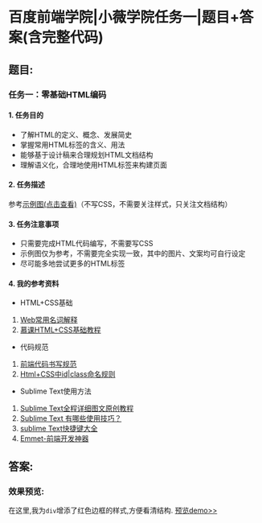 # 百度前端学院|小薇学院任务一|题目+答案(含完整代码)
## 题目:
### 任务一：零基础HTML编码
#### 1. 任务目的
* 了解HTML的定义、概念、发展简史
* 掌握常用HTML标签的含义、用法
* 能够基于设计稿来合理规划HTML文档结构
* 理解语义化，合理地使用HTML标签来构建页面

#### 2. 任务描述
参考[示例图(点击查看)](http://7xrp04.com1.z0.glb.clouddn.com/task_1_1_1.jpg)（不写CSS，不需要关注样式，只关注文档结构）
#### 3. 任务注意事项
- 只需要完成HTML代码编写，不需要写CSS
- 示例图仅为参考，不需要完全实现一致，其中的图片、文案均可自行设定
- 尽可能多地尝试更多的HTML标签
#### 4. 我的参考资料
- HTML+CSS基础  
1. [Web常用名词解释](https://www.zhihu.com/question/22689579/answer/22318058)  
2. [慕课HTML+CSS基础教程](http://www.imooc.com/learn/9)
- 代码规范 
1. [前端代码书写规范](https://github.com/ecomfe/spec)  
2. [Html+CSS中id|class命名规则](https://www.cnblogs.com/LifeiBoke/p/6791528.html)
[](https://note.youdao.com/)
- Sublime Text使用方法
1. [Sublime Text全程详细图文原创教程](https://blog.csdn.net/stilling2006/article/details/54376743)
2. [Sublime Text 有哪些使用技巧？](https://www.zhihu.com/question/24896283)
3. [sublime Text快捷键大全](http://www.jb51.net/softjc/180873.html)
4. [Emmet-前端开发神器](https://segmentfault.com/a/1190000007812543)

## 答案:
### 效果预览:
在这里,我为`div`增添了红色边框的样式,方便看清结构.
[预览demo>>](https://juwuyu.github.io/juwuyu.github.com/juwuyu.github.com/IFE-task/xiaowei/task01/task01.html)

